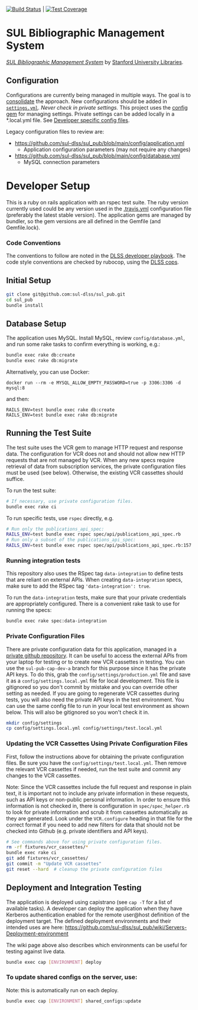 [![Build Status](https://circleci.com/gh/sul-dlss/sul_pub.svg?style=svg)](https://circleci.com/gh/sul-dlss/sul_pub) | [![Test Coverage](https://api.codeclimate.com/v1/badges/e274f1b1219abbf53bf8/test_coverage)](https://codeclimate.com/github/sul-dlss/sul_pub/test_coverage)

# SUL Bibliographic Management System

[*SUL Bibliographic Management System*](https://sulcap.stanford.edu/)
by [Stanford University Libraries](https://library.stanford.edu).

## Configuration

Configurations are currently being managed in multiple ways. The goal is to [consolidate](https://github.com/sul-dlss/sul-pub/issues/99) the approach. New configurations should be added in [`settings.yml`](https://github.com/sul-dlss/sul_pub/blob/main/config/application.yml). _Never check in private settings._ This project uses the [config gem](https://github.com/railsconfig/config) for managing settings. Private settings can be added locally in a *.local.yml file. See [Developer specific config files](https://github.com/railsconfig/config#developer-specific-config-files).

Legacy configuration files to review are:
- https://github.com/sul-dlss/sul_pub/blob/main/config/application.yml
  - Application configuration parameters (may not require any changes)
- https://github.com/sul-dlss/sul_pub/blob/main/config/database.yml
  - MySQL connection parameters

# Developer Setup

This is a ruby on rails application with an rspec test suite.  The ruby version currently used could be any version used in the [.travis.yml](https://github.com/sul-dlss/sul_pub/blob/main/.travis.yml) configuration file (preferably the latest stable version).  The application gems are managed by bundler, so the gem versions are all defined in the Gemfile (and Gemfile.lock).

### Code Conventions

The conventions to follow are noted in the [DLSS developer playbook](https://github.com/sul-dlss/DeveloperPlaybook).  The code style conventions are checked by rubocop, using the [DLSS cops](https://github.com/sul-dlss/dlss_cops).

## Initial Setup

```sh
git clone git@github.com:sul-dlss/sul_pub.git
cd sul_pub
bundle install
```

## Database Setup

The application uses MySQL.  Install MySQL, review `config/database.yml`, and run some rake tasks to confirm everything is working, e.g.:

```sh
bundle exec rake db:create
bundle exec rake db:migrate
```

Alternatively, you can use Docker:
```
docker run --rm -e MYSQL_ALLOW_EMPTY_PASSWORD=true -p 3306:3306 -d mysql:8
```
and then:
```
RAILS_ENV=test bundle exec rake db:create
RAILS_ENV=test bundle exec rake db:migrate
```

## Running the Test Suite

The test suite uses the VCR gem to manage HTTP request and response data.  The configuration for VCR does not and should not allow new HTTP requests that are not managed by VCR.  When any new specs require retrieval of data from subscription services, the private configuration files must be used (see below).  Otherwise, the existing VCR cassettes should suffice.

To run the test suite:

```sh
# If necessary, use private configuration files.
bundle exec rake ci
```

To run specific tests, use `rspec` directly, e.g.

```sh
# Run only the publications_api_spec:
RAILS_ENV=test bundle exec rspec spec/api/publications_api_spec.rb
# Run only a subset of the publications_api_spec:
RAILS_ENV=test bundle exec rspec spec/api/publications_api_spec.rb:157
```

### Running integration tests

This repository also uses the RSpec tag `data-integration` to define tests that are reliant on external APIs. When creating `data-integration` specs, make sure to add the RSpec tag `'data-integration': true`.

To run the `data-integration` tests, make sure that your private credentials are appropriately configured. There is a convenient rake task to use for running the specs:

```sh
bundle exec rake spec:data-integration
```

### Private Configuration Files

There are private configuration data for this application, managed in a
[private github repository](https://github.com/sul-dlss/shared_configs/branches/all?query=sul-pub).
It can be useful to access the external APIs from your laptop for testing or to
create new VCR cassettes in testing.  You can use the `sul-pub-cap-dev-a` branch
for this purpose since it has the private API keys.  To do this, grab the
`config/settings/production.yml` file and save it as a `config/settings.local.yml`
file for local development.  This file is gitignored so you don't commit by mistake
and you can override other setting as needed.  If you are going to regenerate VCR cassettes
during tests, you will also need the private API keys in the test environment.  You can
use the same config file to run in your local test environment as shown below.
This will also be gitignored so you won't check it in.

```sh
mkdir config/settings
cp config/settings.local.yml config/settings/test.local.yml
```

### Updating the VCR Cassettes Using Private Configuration Files

First, follow the instructions above for obtaining the private configuration files.
Be sure you have the `config/settings/test.local.yml`.
Then remove the relevant VCR cassettes if needed, run the test suite and commit any changes to the VCR cassettes.

Note: Since the VCR cassettes include the full request and response in plain text, it is important not to include any
private information in these requests, such as API keys or non-public personal information.  In order to ensure
this information is not checked in, there is configuration in `spec/spec_helper.rb` to look for private information and scrub it
from cassettes automatically as they are generated.  Look under the `VCR.configure` heading in that file for the correct format if you need to add new filters for data that should not be checked into Github (e.g. private identifiers and API keys).

```sh
# See commands above for using private configuration files.
rm -rf fixtures/vcr_cassettes/*
bundle exec rake ci
git add fixtures/vcr_cassettes/
git commit -m "Update VCR cassettes"
git reset --hard  # cleanup the private configuration files
```

## Deployment and Integration Testing

The application is deployed using capistrano (see `cap -T` for a list of available tasks).  A developer can deploy the application when they have Kerberos authentication enabled for the remote user@host definition of the deployment target. The defined deployment environments and their intended uses are here: https://github.com/sul-dlss/sul_pub/wiki/Servers-Deployment-environment

The wiki page above also describes which environments can be useful for testing against live data.

```sh
bundle exec cap [ENVIRONMENT] deploy
```

### To update shared configs on the server, use:

Note: this is automatically run on each deploy.

```sh
bundle exec cap [ENVIRONMENT] shared_configs:update
```

